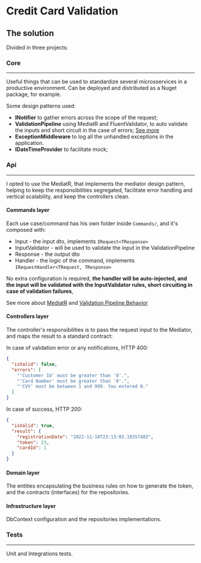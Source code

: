 # Credit Card Validation

## The solution 

Divided in three projects:

### Core
----

Useful things that can be used to standardize several microsservices in a productive environment.
Can be deployed and distributed as a Nuget package, for example.

Some design patterns used: 

- **INotifier** to gather errors across the scope of the request;
- **ValidationPipeline** using MediatR and FluentValidator, to auto validate
the inputs and short circuit in the case of errors; [See more]()
- **ExceptionMiddleware** to log all the unhandled exceptions in the application.
- **IDateTimeProvider** to facilitate mock;


###  Api
----

I opted to use the MediatR, that implements the mediator design pattern,
helping to keep the responsibilities segregated, facilitate error handling and vertical scalability,
and keep the controllers clean.

#### Commands layer

Each use case/command has his own folder inside `Commands/`, and it's composed with:

- Input - the input dto, implements `IRequest<TResponse>`
- InputValidator - will be used to validate the input in the ValidationPipeline
- Response - the output dto
- Handler - the logic of the command, implements `IRequestHandler<TRequest, TResponse>`

No extra configuration is required, **the handler will be auto-injected, 
and the input will be validated with the InputValidator rules, short circuiting in case of validation failures**, 

See more about [MediatR](https://github.com/jbogard/MediatR) and [Validation Pipeline Behavior](https://imasters.com.br/back-end/fail-fast-validations-com-pipeline-behavior-no-mediatr-e-asp-net-core)

#### Controllers layer

The controller's responsibilities is to pass the request input to the Mediator, and maps the result to a standard contract:

In case of validation error or any notifications, HTTP 400:
````json
{
  "isValid": false,
  "errors": [
    "'Customer Id' must be greater than '0'.",
    "'Card Number' must be greater than '0'.",
    "'CVV' must be between 1 and 999. You entered 0."
  ]
}
````
In case of success, HTTP 200:
````json
{
  "isValid": true,
  "result": {
    "registrationDate": "2022-11-10T23:13:03.1935748Z",
    "token": 23,
    "cardId": 1
  }
}
````

#### Domain layer

The entities encapsulating the business rules on how to generate the token, and the contracts (interfaces) for the repositories.


#### Infrastructure layer

DbContext configuration and the repositories implementations.

### Tests
----
Unit and Integrations tests.
